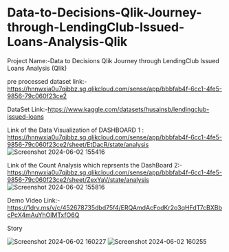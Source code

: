# Data-to-Decisions-Qlik-Journey-through-LendingClub-Issued-Loans-Analysis-Qlik
Project Name:-Data to Decisions Qlik Journey through LendingClub Issued Loans Analysis (Qlik)

pre processed dataset link:-
https://hnnwxia0u7qjbbz.sg.qlikcloud.com/sense/app/bbbfab4f-6cc1-4fe5-9856-79c060f23ce2

DataSet Link:-https://www.kaggle.com/datasets/husainsb/lendingclub-issued-loans

Link of the Data Visualization of DASHBOARD 1 :
https://hnnwxia0u7qjbbz.sg.qlikcloud.com/sense/app/bbbfab4f-6cc1-4fe5-9856-79c060f23ce2/sheet/EtDacR/state/analysis
![Screenshot 2024-06-02 155416](https://github.com/Praneethvarma80022/Data-to-Decisions-Qlik-Journey-through-LendingClub-Issued-Loans-Analysis-Qlik-/assets/147583268/b4220a0d-07e5-4c25-94b8-34bf9715ff40)

Link of the Count Analysis which reprsents the DashBoard 2:- https://hnnwxia0u7qjbbz.sg.qlikcloud.com/sense/app/bbbfab4f-6cc1-4fe5-9856-79c060f23ce2/sheet/ZexYaV/state/analysis
![Screenshot 2024-06-02 155816](https://github.com/Praneethvarma80022/Data-to-Decisions-Qlik-Journey-through-LendingClub-Issued-Loans-Analysis-Qlik-/assets/147583268/83d3c2c6-c5be-4f18-b4e3-ff1f5dc3213b)

Demo Video Link:- https://1drv.ms/v/c/452678735dbd75f4/ERQAmdAcFodKr2o3qHFdT7cBXBbcPcX4mAuYhOlMTxfO6Q

Story

![Screenshot 2024-06-02 160227](https://github.com/Praneethvarma80022/Data-to-Decisions-Qlik-Journey-through-LendingClub-Issued-Loans-Analysis-Qlik-/assets/147583268/00451e46-7baa-4d35-811e-79215bc54fcd)
![Screenshot 2024-06-02 160255](https://github.com/Praneethvarma80022/Data-to-Decisions-Qlik-Journey-through-LendingClub-Issued-Loans-Analysis-Qlik-/assets/147583268/283cd157-020f-400d-8da2-6f5370d31770)

